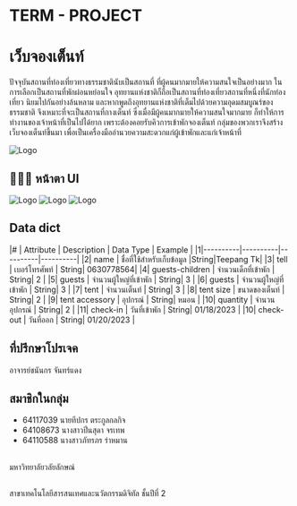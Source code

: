 # TERM - PROJECT

# เว็บจองเต็นท์
ปัจจุบันสถานที่ท่องเที่ยวทางธรรมชาตินับเป็นสถานที่ ที่ผู้คนมากมายให้ความสนใจเป็นอย่างมาก
ในการเลือกเป็นสถานที่พักผ่อนหย่อนใจ อุทยานแห่งชาติก็ถือเป็นสถานที่ท่องเที่ยวสถานที่หนึ่งที่นักท่องเที่ยว
นิยมไปกันอย่างล้นหลาม และหากพูดถึงอุทยานแห่งชาติที่เต็มไปด้วยความอุดมสมบูณร์ของธรรมชาติ จึงเหมาะที่จะเป็นสถานที่กางเต็นท์
ซึ่งเมื่อมีผู้คนมากมายให้ความสนใจมากมาย ก็ทำให้การทำงานของเจ้าหน้าที่เป็นไปได้ยาก 
เพราะต้องคอยรับคิวการเข้าพักจองเต็นท์ กลุ่มของพวกเราจึงสร้างเว็บจองเต็นท์ขึ้นมา เพื่อเป็นเครื่องมืออำนวยความสะดวกแก่ผู้เข้าพักและแก่เจ้าหน้าที่


![Logo](https://cms.dmpcdn.com/travel/2022/06/29/7c0d47a0-f767-11ec-99fd-db3af2a5f38c_webp_original.jpg)

## 🧑🏻‍💻 หน้าตา UI

![Logo](https://sv1.img.in.th/TIt2l.png)
![Logo](https://sv1.img.in.th/TbmWL.png)
![Logo](https://sv1.img.in.th/Tbt8Y.png)

## Data dict
|# | Attribute | Description | Data Type | Example |
|1|----------|----------|----------|----------|
|2| name  | ชื่อที่ใช้สำหรับเก็บข้อมูล  |String|Teepang Tk| 
|3| tell   | เบอร์โทรศัพท์   | String| 0630778564|
|4| guests-children   | จำนวนเด็กที่เข้าพัก  | String| 2 |
|5| guests | จำนวนผู้ใหญ่ที่เข้าพัก   | String| 3 |
|6| guests | จำนวนผู้ใหญ่ที่เข้าพัก   | String| 3 |
|7| tent | จำนวนเต็นท์   | String| 3 |
|8| tent size  | ขนาดของเต็นท์  | String| 2 |
|9| tent accessory | อุปกรณ์   | String| หมอน |
|10| quantity	 | จำนวนอุปกรณ์   | String| 2 |
|11| check-in	 | วันที่เข้าพัก  | String| 01/18/2023 |
|10| check-out	 | วันที่ออก   | String| 01/20/2023 |




##  ที่ปรึกษาโปรเจค
อาจารย์ชนันกร จันทร์แดง

## สมาชิกในกลุ่ม
- 64117039	นายทีปกร ตระกูลกลกิจ
- 64108673	นางสาวปิ่นสุดา จรเทพ
- 64110588	นางสาวภัทรภร ร่าหมาน

## 
มหาวิทยาลัยวลัยลักษณ์

##
สาขาเทคโนโลยีสารสนเทศและนวัตกรรมดิจิทัล ชั้นปีที่ 2 
